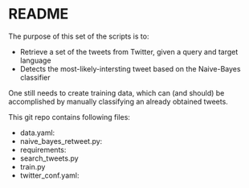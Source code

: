 README
======

The purpose of this set of the scripts is to:

- Retrieve a set of the tweets from Twitter, given a query and target language
- Detects the most-likely-intersting tweet based on the Naive-Bayes classifier

One still needs to create training data, which can (and should) be accomplished by manually classifying an already obtained tweets. 

This git repo contains following files: 

- data.yaml: 
- naive_bayes_retweet.py: 
- requirements: 
- search_tweets.py
- train.py
- twitter_conf.yaml:

